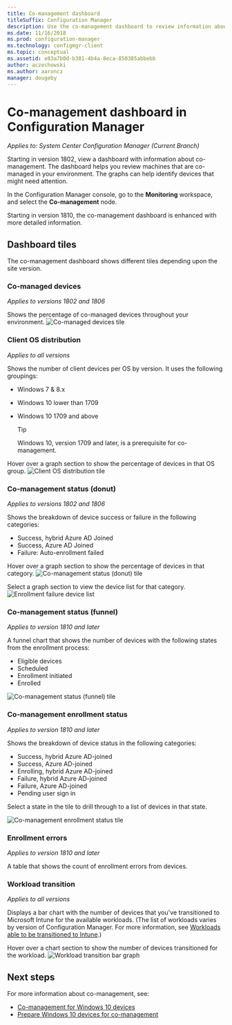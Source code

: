 ```yaml
---
title: Co-management dashboard
titleSuffix: Configuration Manager
description: Use the co-management dashboard to review information about co-managed devices.
ms.date: 11/16/2018
ms.prod: configuration-manager
ms.technology: configmgr-client
ms.topic: conceptual
ms.assetid: e83a7b0d-b381-4b4a-8eca-850385abbebb
author: aczechowski
ms.author: aaroncz
manager: dougeby
---
```


# Co-management dashboard in Configuration Manager

*Applies to: System Center Configuration Manager (Current Branch)*

Starting in version 1802, view a dashboard with information about co-management. The dashboard helps you review machines that are co-managed in your environment. The graphs can help identify devices that might need attention.<!--1356648-->

In the Configuration Manager console, go to the **Monitoring** workspace, and select the **Co-management** node.

Starting in version 1810, the co-management dashboard is enhanced with more detailed information. <!--1358980-->



## Dashboard tiles 

The co-management dashboard shows different tiles depending upon the site version. 


### Co-managed devices

*Applies to versions 1802 and 1806*

Shows the percentage of co-managed devices throughout your environment.
 ![Co-managed devices tile](media\co-management-dashboard\Percent-Co-managed-graph.PNG)


### Client OS distribution

*Applies to all versions* 

Shows the number of client devices per OS by version. It uses the following groupings:  
- Windows 7 & 8.x  
- Windows 10 lower than 1709  
- Windows 10 1709 and above  

    > [!Tip]  
    > Windows 10, version 1709 and later, is a prerequisite for co-management.  

Hover over a graph section to show the percentage of devices in that OS group.
 ![Client OS distribution tile](media\co-management-dashboard\Co-management-OS-distribution-graph.PNG)


### Co-management status (donut)

*Applies to versions 1802 and 1806*

Shows the breakdown of device success or failure in the following categories:
- Success, hybrid Azure AD Joined  
- Success, Azure AD Joined  
- Failure: Auto-enrollment failed  

Hover over a graph section to show the percentage of devices in that category. 
 ![Co-management status (donut) tile](media\co-management-dashboard\Co-management-status-graph.PNG)

Select a graph section to view the device list for that category.
 ![Enrollment failure device list](media\co-management-dashboard\Enrollment-Failure_Device-List.PNG)


### Co-management status (funnel)

*Applies to version 1810 and later*

A funnel chart that shows the number of devices with the following states from the enrollment process:  
- Eligible devices  
- Scheduled  
- Enrollment initiated  
- Enrolled  

![Co-management status (funnel) tile](media\co-management-dashboard\1358980-status-funnel.png)


### Co-management enrollment status

*Applies to version 1810 and later*

Shows the breakdown of device status in the following categories:
- Success, hybrid Azure AD-joined  
- Success, Azure AD-joined  
- Enrolling, hybrid Azure AD-joined  
- Failure, hybrid Azure AD-joined  
- Failure, Azure AD-joined  
- Pending user sign in  

Select a state in the tile to drill through to a list of devices in that state.  

![Co-management enrollment status tile](media\co-management-dashboard\1358980-enrollment-status.png)


### Enrollment errors

*Applies to version 1810 and later*

A table that shows the count of enrollment errors from devices.  


### Workload transition

*Applies to all versions*

Displays a bar chart with the number of devices that you've transitioned to Microsoft Intune for the available workloads. (The list of workloads varies by version of Configuration Manager. For more information, see [Workloads able to be transitioned to Intune](/sccm/core/clients/manage/co-management-switch-workloads#workloads-able-to-be-transitioned-to-intune).)

Hover over a chart section to show the number of devices transitioned for the workload. 
 ![Workload transition bar graph](media\co-management-dashboard\Workload-Transition.PNG)


## Next steps

For more information about co-management, see:
 - [Co-management for Windows 10 devices](/sccm/core/clients/manage/co-management-overview)
 - [Prepare Windows 10 devices for co-management](/sccm/core/clients/manage/co-management-prepare)

    
